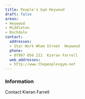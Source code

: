 ```yaml
---
title: People's Gym Heywood
draft: false
areas:
- Heywood
- Middleton
- Rochdale
contact:
  addresses:
  - Star Work Wham Street  Heywood
  phone:
  - 07907 056 211  Kieran Farrell
  web_addresses:
  - http://www.thepeoplesgym.net
---
```


### Information
Contact Kieran Farrell

